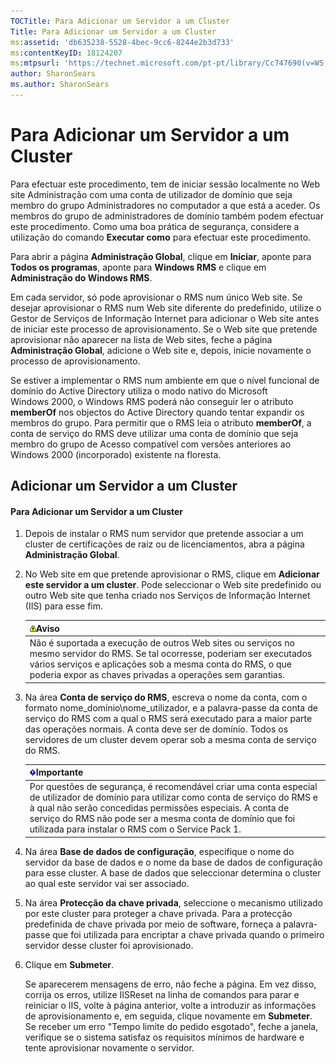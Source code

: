 ```yaml
---
TOCTitle: Para Adicionar um Servidor a um Cluster
Title: Para Adicionar um Servidor a um Cluster
ms:assetid: 'db635238-5528-4bec-9cc6-8244e2b3d733'
ms:contentKeyID: 18124207
ms:mtpsurl: 'https://technet.microsoft.com/pt-pt/library/Cc747690(v=WS.10)'
author: SharonSears
ms.author: SharonSears
---
```


Para Adicionar um Servidor a um Cluster
=======================================

Para efectuar este procedimento, tem de iniciar sessão localmente no Web site Administração com uma conta de utilizador de domínio que seja membro do grupo Administradores no computador a que está a aceder. Os membros do grupo de administradores de domínio também podem efectuar este procedimento. Como uma boa prática de segurança, considere a utilização do comando **Executar como** para efectuar este procedimento.

Para abrir a página **Administração Global**, clique em **Iniciar**, aponte para **Todos os programas**, aponte para **Windows RMS** e clique em **Administração do Windows RMS**.

Em cada servidor, só pode aprovisionar o RMS num único Web site. Se desejar aprovisionar o RMS num Web site diferente do predefinido, utilize o Gestor de Serviços de Informação Internet para adicionar o Web site antes de iniciar este processo de aprovisionamento. Se o Web site que pretende aprovisionar não aparecer na lista de Web sites, feche a página **Administração Global**, adicione o Web site e, depois, inicie novamente o processo de aprovisionamento.

Se estiver a implementar o RMS num ambiente em que o nível funcional de domínio do Active Directory utiliza o modo nativo do Microsoft Windows 2000, o Windows RMS poderá não conseguir ler o atributo **memberOf** nos objectos do Active Directory quando tentar expandir os membros do grupo. Para permitir que o RMS leia o atributo **memberOf**, a conta de serviço do RMS deve utilizar uma conta de domínio que seja membro do grupo de Acesso compatível com versões anteriores ao Windows 2000 (incorporado) existente na floresta.

Adicionar um Servidor a um Cluster
----------------------------------

#### Para Adicionar um Servidor a um Cluster

1.  Depois de instalar o RMS num servidor que pretende associar a um cluster de certificações de raiz ou de licenciamentos, abra a página **Administração Global**.

2.  No Web site em que pretende aprovisionar o RMS, clique em **Adicionar este servidor a um cluster**. Pode seleccionar o Web site predefinido ou outro Web site que tenha criado nos Serviços de Informação Internet (IIS) para esse fim.

    | ![](/security-updates/images/Cc747690.Warning(WS.10).gif)Aviso                                                                                                                                                                               |
    |---------------------------------------------------------------------------------------------------------------------------------------------------------------------------------------------------------------------------------------------------------|
    | Não é suportada a execução de outros Web sites ou serviços no mesmo servidor do RMS. Se tal ocorresse, poderiam ser executados vários serviços e aplicações sob a mesma conta do RMS, o que poderia expor as chaves privadas a operações sem garantias. |

3.  Na área **Conta de serviço do RMS**, escreva o nome da conta, com o formato nome\_domínio\\nome\_utilizador, e a palavra-passe da conta de serviço do RMS com a qual o RMS será executado para a maior parte das operações normais. A conta deve ser de domínio. Todos os servidores de um cluster devem operar sob a mesma conta de serviço do RMS.

    | ![](/security-updates/images/Cc747690.Important(WS.10).gif)Importante                                                                                                                                                                                                                                       |
    |------------------------------------------------------------------------------------------------------------------------------------------------------------------------------------------------------------------------------------------------------------------------------------------------------------------------|
    | Por questões de segurança, é recomendável criar uma conta especial de utilizador de domínio para utilizar como conta de serviço do RMS e à qual não serão concedidas permissões especiais. A conta de serviço do RMS não pode ser a mesma conta de domínio que foi utilizada para instalar o RMS com o Service Pack 1. |

4.  Na área **Base de dados de configuração**, especifique o nome do servidor da base de dados e o nome da base de dados de configuração para esse cluster. A base de dados que seleccionar determina o cluster ao qual este servidor vai ser associado.

5.  Na área **Protecção da chave privada**, seleccione o mecanismo utilizado por este cluster para proteger a chave privada. Para a protecção predefinida de chave privada por meio de software, forneça a palavra-passe que foi utilizada para encriptar a chave privada quando o primeiro servidor desse cluster foi aprovisionado.

6.  Clique em **Submeter**.

    Se aparecerem mensagens de erro, não feche a página. Em vez disso, corrija os erros, utilize IISReset na linha de comandos para parar e reiniciar o IIS, volte à página anterior, volte a introduzir as informações de aprovisionamento e, em seguida, clique novamente em **Submeter**. Se receber um erro "Tempo limite do pedido esgotado", feche a janela, verifique se o sistema satisfaz os requisitos mínimos de hardware e tente aprovisionar novamente o servidor.
